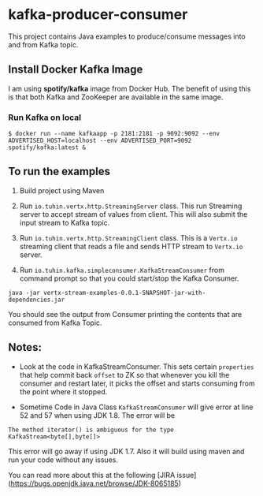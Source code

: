 # kafka-producer-consumer 

This project contains Java examples to produce/consume messages into and from Kafka topic.



## Install **Docker Kafka Image**

 I am using __spotify/kafka__ image from Docker Hub. The benefit of using this is that both Kafka and ZooKeeper are available in the same image.

### Run Kafka on local

```
$ docker run --name kafkaapp -p 2181:2181 -p 9092:9092 --env ADVERTISED_HOST=localhost --env ADVERTISED_PORT=9092 spotify/kafka:latest &
```

## To run the examples

1. Build project using Maven

2. Run `io.tuhin.vertx.http.StreamingServer` class. This run Streaming server to accept stream of values from client. This will also submit the input stream to Kafka topic.

3. Run `io.tuhin.vertx.http.StreamingClient` class. This is a `Vertx.io` streaming client that reads a file and sends HTTP stream to `Vertx.io` server. 

4. Run `io.tuhin.kafka.simpleconsumer.KafkaStreamConsumer` from command prompt so that you could start/stop the Kafka Consumer.

```
java -jar vertx-stream-examples-0.0.1-SNAPSHOT-jar-with-dependencies.jar
```

You should see the output from Consumer printing the contents that are consumed from Kafka Topic.


## Notes:
* Look at the code in KafkaStreamConsumer. This sets certain `properties` that help commit back `offset` to ZK so that whenever you kill the consumer and restart later, it picks the offset and starts consuming from the point where it stopped.

* Sometime Code in Java Class `KafkaStreamConsumer` will give error at line 52 and 57 when using JDK 1.8. The error will be 
```
The method iterator() is ambiguous for the type  KafkaStream<byte[],byte[]>
```
This error will go away if using JDK 1.7. Also it will build using maven and run your code without any issues.

You can read more about this at the following [JIRA issue] (https://bugs.openjdk.java.net/browse/JDK-8065185)


